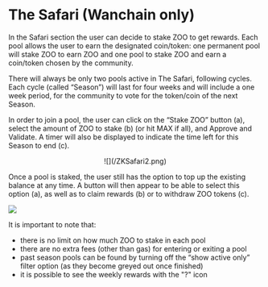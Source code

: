 # The Safari (Wanchain only)

In the Safari section the user can decide to stake ZOO to get rewards. Each pool allows the user to earn the designated coin/token: one permanent pool will stake ZOO to earn ZOO and one pool to stake ZOO and earn a coin/token chosen by the community.

There will always be only two pools active in The Safari, following cycles. Each cycle (called “Season”) will last for four weeks and will include a one week period, for the community to vote for the token/coin of the next Season.

In order to join a pool, the user can click on the “Stake ZOO” button (a), select the amount of ZOO to stake (b) (or hit MAX if all), and Approve and Validate. A timer will also be displayed to indicate the time left for this Season to end (c).

<center style={{marginTop:10}}>
![](/ZKSafari2.png)
</center>

Once a pool is staked, the user still has the option to top up the existing balance at any time. A button will then appear to be able to select this option (a), as well as to claim rewards (b) or to withdraw ZOO tokens (c).

![](/ZKSafari3.jpg)

It is important to note that:
*   there is no limit on how much ZOO to stake in each pool
*   there are no extra fees (other than gas) for entering or exiting a pool
*   past season pools can be found by turning off the “show active only” filter option (as they become greyed out once finished)
*   it is possible to see the weekly rewards with the "?" icon
